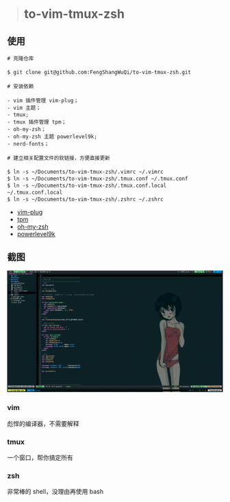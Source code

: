 > # to-vim-tmux-zsh

## 使用

```
# 克隆仓库

$ git clone git@github.com:FengShangWuQi/to-vim-tmux-zsh.git

# 安装依赖

- vim 插件管理 vim-plug；
- vim 主题；
- tmux;
- tmux 插件管理 tpm；
- oh-my-zsh；
- oh-my-zsh 主题 powerlevel9k;
- nerd-fonts；

# 建立相关配置文件的软链接，方便直接更新

$ ln -s ~/Documents/to-vim-tmux-zsh/.vimrc ~/.vimrc
$ ln -s ~/Documents/to-vim-tmux-zsh/.tmux.conf ~/.tmux.conf
$ ln -s ~/Documents/to-vim-tmux-zsh/.tmux.conf.local ~/.tmux.conf.local
$ ln -s ~/Documents/to-vim-tmux-zsh/.zshrc ~/.zshrc
```

- [vim-plug](https://github.com/junegunn/vim-plug)
- [tpm](https://github.com/tmux-plugins/tpm)
- [oh-my-zsh](https://ohmyz.sh/)
- [powerlevel9k](https://github.com/Powerlevel9k/powerlevel9k)

## 截图

![screenshot](./images/screenshot.png)

### vim

彪悍的编译器，不需要解释

### tmux

一个窗口，帮你搞定所有

### zsh

非常棒的 shell，没理由再使用 bash

